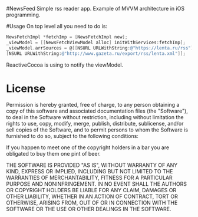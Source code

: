 
#NewsFeed
Simple rss reader app. Example of MVVM architecture in iOS programming.


#Usage
On top level all you need to do is:

```objectivec
NewsFetchImpl *fetchImp = [NewsFetchImpl new];
_viewModel = [[NewsFetchViewModel alloc] initWithServices:fetchImp];
_viewModel.arrSources = @[[NSURL URLWithString:@"https://lenta.ru/rss"],
[NSURL URLWithString:@"http://www.gazeta.ru/export/rss/lenta.xml"]];
```
ReactiveCocoa is using to notify the viewModel.


# License 
Permission is hereby granted, free of charge, to any person obtaining a copy of
 this software and associated documentation files (the "Software"), to deal in
 the Software without restriction, including without limitation the rights to
 use, copy, modify, merge, publish, distribute, sublicense, and/or sell copies
 of the Software, and to permit persons to whom the Software is furnished to do
 so, subject to the following conditions:

 If you happen to meet one of the copyright holders in a bar you are obligated
 to buy them one pint of beer.

 THE SOFTWARE IS PROVIDED "AS IS", WITHOUT WARRANTY OF ANY KIND, EXPRESS OR
 IMPLIED, INCLUDING BUT NOT LIMITED TO THE WARRANTIES OF MERCHANTABILITY,
 FITNESS FOR A PARTICULAR PURPOSE AND NONINFRINGEMENT. IN NO EVENT SHALL THE
 AUTHORS OR COPYRIGHT HOLDERS BE LIABLE FOR ANY CLAIM, DAMAGES OR OTHER
 LIABILITY, WHETHER IN AN ACTION OF CONTRACT, TORT OR OTHERWISE, ARISING FROM,
 OUT OF OR IN CONNECTION WITH THE SOFTWARE OR THE USE OR OTHER DEALINGS IN THE
 SOFTWARE.
